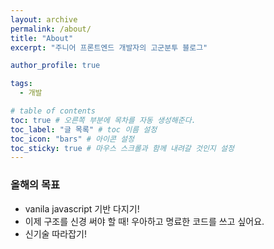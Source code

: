 ```yaml
---
layout: archive
permalink: /about/
title: "About"
excerpt: "주니어 프론트엔드 개발자의 고군분투 블로그"

author_profile: true

tags:
  - 개발

# table of contents
toc: true # 오른쪽 부분에 목차를 자동 생성해준다.
toc_label: "글 목록" # toc 이름 설정
toc_icon: "bars" # 아이콘 설정
toc_sticky: true # 마우스 스크롤과 함께 내려갈 것인지 설정
---
```


### 올해의 목표

- vanila javascript 기반 다지기!
- 이제 구조를 신경 써야 할 때! 우아하고 명료한 코드를 쓰고 싶어요.
- 신기술 따라잡기!
